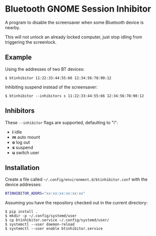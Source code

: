 # Bluetooth GNOME Session Inhibitor

A program to disable the screensaver when some Bluetooth device is nearby.

This will not unlock an already locked computer, just stop idling from
triggering the screenlock.

## Example

Using the addresses of two BT devices:

```shell
$ btinhibitor 11:22:33:44:55:66 12:34:56:78:90:12
```

Inhibiting suspend instead of the screensaver:

```shell
$ btinhibitor --inhibitors s 11:22:33:44:55:66 12:34:56:78:90:12
```

## Inhibitors

These `--inhibitor` flags are supported, defaulting to "i":

* **i** idle
* **m** auto mount
* **o** log out
* **s** suspend
* **u** switch user

## Installation

Create a file called `~/.config/environment.d/btinhibitor.conf` with the device addresses:

```sh
BTINHIBITOR_ADDRS="xx:xx:xx:xx:xx:xx"
```

Assuming you have the repository checked out in the current directory:

```shell
$ pip install .
$ mkdir -p ~/.config/systemd/user
$ cp btinhibitor.service ~/.config/systemd/user/
$ systemctl --user daemon-reload
$ systemctl --user enable btinhibitor.service
```
